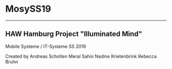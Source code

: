 # MosySS19

--------------------------------------
HAW Hamburg Project "Illuminated Mind"
--------------------------------------
Mobile Systeme / IT-Systeme SS 2019

Created by
Andreas Scholten
Meral Sahin
Nadine Krietenbrink
Rebecca Bruhn
